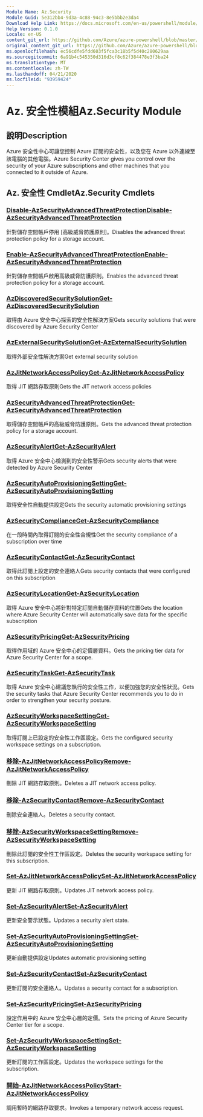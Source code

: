 ```yaml
---
Module Name: Az.Security
Module Guid: 5e312bb4-9d3a-4c88-94c3-8e5bbb2e3da4
Download Help Link: https://docs.microsoft.com/en-us/powershell/module/az.security
Help Version: 0.1.0
Locale: en-US
content_git_url: https://github.com/Azure/azure-powershell/blob/master/src/Security/Security/help/Az.Security.md
original_content_git_url: https://github.com/Azure/azure-powershell/blob/master/src/Security/Security/help/Az.Security.md
ms.openlocfilehash: ec56cdfe5fdd603f5fca3c18b5f5d40c280629aa
ms.sourcegitcommit: 6a91b4c545350d316d3cf8c62f384478e3f3ba24
ms.translationtype: MT
ms.contentlocale: zh-TW
ms.lasthandoff: 04/21/2020
ms.locfileid: "93959424"
---
```

# <span data-ttu-id="24217-101">Az. 安全性模組</span><span class="sxs-lookup"><span data-stu-id="24217-101">Az.Security Module</span></span>
## <span data-ttu-id="24217-102">說明</span><span class="sxs-lookup"><span data-stu-id="24217-102">Description</span></span>
<span data-ttu-id="24217-103">Azure 安全性中心可讓您控制 Azure 訂閱的安全性，以及您在 Azure 以外連線至該電腦的其他電腦。</span><span class="sxs-lookup"><span data-stu-id="24217-103">Azure Security Center gives you control over the security of your Azure subscriptions and other machines that you connected to it outside of Azure.</span></span>

## <span data-ttu-id="24217-104">Az. 安全性 Cmdlet</span><span class="sxs-lookup"><span data-stu-id="24217-104">Az.Security Cmdlets</span></span>
### [<span data-ttu-id="24217-105">Disable-AzSecurityAdvancedThreatProtection</span><span class="sxs-lookup"><span data-stu-id="24217-105">Disable-AzSecurityAdvancedThreatProtection</span></span>](Disable-AzSecurityAdvancedThreatProtection.md)
<span data-ttu-id="24217-106">針對儲存空間帳戶停用 [高級威脅防護原則]。</span><span class="sxs-lookup"><span data-stu-id="24217-106">Disables the advanced threat protection policy for a storage account.</span></span>

### [<span data-ttu-id="24217-107">Enable-AzSecurityAdvancedThreatProtection</span><span class="sxs-lookup"><span data-stu-id="24217-107">Enable-AzSecurityAdvancedThreatProtection</span></span>](Enable-AzSecurityAdvancedThreatProtection.md)
<span data-ttu-id="24217-108">針對儲存空間帳戶啟用高級威脅防護原則。</span><span class="sxs-lookup"><span data-stu-id="24217-108">Enables the advanced threat protection policy for a storage account.</span></span>

### [<span data-ttu-id="24217-109">AzDiscoveredSecuritySolution</span><span class="sxs-lookup"><span data-stu-id="24217-109">Get-AzDiscoveredSecuritySolution</span></span>](Get-AzDiscoveredSecuritySolution.md)
<span data-ttu-id="24217-110">取得由 Azure 安全中心探索的安全性解決方案</span><span class="sxs-lookup"><span data-stu-id="24217-110">Gets security solutions that were discovered by Azure Security Center</span></span>

### [<span data-ttu-id="24217-111">AzExternalSecuritySolution</span><span class="sxs-lookup"><span data-stu-id="24217-111">Get-AzExternalSecuritySolution</span></span>](Get-AzExternalSecuritySolution.md)
<span data-ttu-id="24217-112">取得外部安全性解決方案</span><span class="sxs-lookup"><span data-stu-id="24217-112">Get external security solution</span></span> 

### [<span data-ttu-id="24217-113">AzJitNetworkAccessPolicy</span><span class="sxs-lookup"><span data-stu-id="24217-113">Get-AzJitNetworkAccessPolicy</span></span>](Get-AzJitNetworkAccessPolicy.md)
<span data-ttu-id="24217-114">取得 JIT 網路存取原則</span><span class="sxs-lookup"><span data-stu-id="24217-114">Gets the JIT network access policies</span></span>

### [<span data-ttu-id="24217-115">AzSecurityAdvancedThreatProtection</span><span class="sxs-lookup"><span data-stu-id="24217-115">Get-AzSecurityAdvancedThreatProtection</span></span>](Get-AzSecurityAdvancedThreatProtection.md)
<span data-ttu-id="24217-116">取得儲存空間帳戶的高級威脅防護原則。</span><span class="sxs-lookup"><span data-stu-id="24217-116">Gets the advanced threat protection policy for a storage account.</span></span>

### [<span data-ttu-id="24217-117">AzSecurityAlert</span><span class="sxs-lookup"><span data-stu-id="24217-117">Get-AzSecurityAlert</span></span>](Get-AzSecurityAlert.md)
<span data-ttu-id="24217-118">取得 Azure 安全中心檢測到的安全性警示</span><span class="sxs-lookup"><span data-stu-id="24217-118">Gets security alerts that were detected by Azure Security Center</span></span>

### [<span data-ttu-id="24217-119">AzSecurityAutoProvisioningSetting</span><span class="sxs-lookup"><span data-stu-id="24217-119">Get-AzSecurityAutoProvisioningSetting</span></span>](Get-AzSecurityAutoProvisioningSetting.md)
<span data-ttu-id="24217-120">取得安全性自動提供設定</span><span class="sxs-lookup"><span data-stu-id="24217-120">Gets the security automatic provisioning settings</span></span>

### [<span data-ttu-id="24217-121">AzSecurityCompliance</span><span class="sxs-lookup"><span data-stu-id="24217-121">Get-AzSecurityCompliance</span></span>](Get-AzSecurityCompliance.md)
<span data-ttu-id="24217-122">在一段時間內取得訂閱的安全性合規性</span><span class="sxs-lookup"><span data-stu-id="24217-122">Get the security compliance of a subscription over time</span></span>

### [<span data-ttu-id="24217-123">AzSecurityContact</span><span class="sxs-lookup"><span data-stu-id="24217-123">Get-AzSecurityContact</span></span>](Get-AzSecurityContact.md)
<span data-ttu-id="24217-124">取得此訂閱上設定的安全連絡人</span><span class="sxs-lookup"><span data-stu-id="24217-124">Gets security contacts that were configured on this subscription</span></span>

### [<span data-ttu-id="24217-125">AzSecurityLocation</span><span class="sxs-lookup"><span data-stu-id="24217-125">Get-AzSecurityLocation</span></span>](Get-AzSecurityLocation.md)
<span data-ttu-id="24217-126">取得 Azure 安全中心將針對特定訂閱自動儲存資料的位置</span><span class="sxs-lookup"><span data-stu-id="24217-126">Gets the location where Azure Security Center will automatically save data for the specific subscription</span></span>

### [<span data-ttu-id="24217-127">AzSecurityPricing</span><span class="sxs-lookup"><span data-stu-id="24217-127">Get-AzSecurityPricing</span></span>](Get-AzSecurityPricing.md)
<span data-ttu-id="24217-128">取得作用域的 Azure 安全中心的定價層資料。</span><span class="sxs-lookup"><span data-stu-id="24217-128">Gets the pricing tier data for Azure Security Center for a scope.</span></span>

### [<span data-ttu-id="24217-129">AzSecurityTask</span><span class="sxs-lookup"><span data-stu-id="24217-129">Get-AzSecurityTask</span></span>](Get-AzSecurityTask.md)
<span data-ttu-id="24217-130">取得 Azure 安全中心建議您執行的安全性工作，以便加強您的安全性狀況。</span><span class="sxs-lookup"><span data-stu-id="24217-130">Gets the security tasks that Azure Security Center recommends you to do in order to strengthen your security posture.</span></span>

### [<span data-ttu-id="24217-131">AzSecurityWorkspaceSetting</span><span class="sxs-lookup"><span data-stu-id="24217-131">Get-AzSecurityWorkspaceSetting</span></span>](Get-AzSecurityWorkspaceSetting.md)
<span data-ttu-id="24217-132">取得訂閱上已設定的安全性工作區設定。</span><span class="sxs-lookup"><span data-stu-id="24217-132">Gets the configured security workspace settings on a subscription.</span></span>

### [<span data-ttu-id="24217-133">移除-AzJitNetworkAccessPolicy</span><span class="sxs-lookup"><span data-stu-id="24217-133">Remove-AzJitNetworkAccessPolicy</span></span>](Remove-AzJitNetworkAccessPolicy.md)
<span data-ttu-id="24217-134">刪除 JIT 網路存取原則。</span><span class="sxs-lookup"><span data-stu-id="24217-134">Deletes a JIT network access policy.</span></span>

### [<span data-ttu-id="24217-135">移除-AzSecurityContact</span><span class="sxs-lookup"><span data-stu-id="24217-135">Remove-AzSecurityContact</span></span>](Remove-AzSecurityContact.md)
<span data-ttu-id="24217-136">刪除安全連絡人。</span><span class="sxs-lookup"><span data-stu-id="24217-136">Deletes a security contact.</span></span>

### [<span data-ttu-id="24217-137">移除-AzSecurityWorkspaceSetting</span><span class="sxs-lookup"><span data-stu-id="24217-137">Remove-AzSecurityWorkspaceSetting</span></span>](Remove-AzSecurityWorkspaceSetting.md)
<span data-ttu-id="24217-138">刪除此訂閱的安全性工作區設定。</span><span class="sxs-lookup"><span data-stu-id="24217-138">Deletes the security workspace setting for this subscription.</span></span>

### [<span data-ttu-id="24217-139">Set-AzJitNetworkAccessPolicy</span><span class="sxs-lookup"><span data-stu-id="24217-139">Set-AzJitNetworkAccessPolicy</span></span>](Set-AzJitNetworkAccessPolicy.md)
<span data-ttu-id="24217-140">更新 JIT 網路存取原則。</span><span class="sxs-lookup"><span data-stu-id="24217-140">Updates JIT network access policy.</span></span>

### [<span data-ttu-id="24217-141">Set-AzSecurityAlert</span><span class="sxs-lookup"><span data-stu-id="24217-141">Set-AzSecurityAlert</span></span>](Set-AzSecurityAlert.md)
<span data-ttu-id="24217-142">更新安全警示狀態。</span><span class="sxs-lookup"><span data-stu-id="24217-142">Updates a security alert state.</span></span>

### [<span data-ttu-id="24217-143">Set-AzSecurityAutoProvisioningSetting</span><span class="sxs-lookup"><span data-stu-id="24217-143">Set-AzSecurityAutoProvisioningSetting</span></span>](Set-AzSecurityAutoProvisioningSetting.md)
<span data-ttu-id="24217-144">更新自動提供設定</span><span class="sxs-lookup"><span data-stu-id="24217-144">Updates automatic provisioning setting</span></span>

### [<span data-ttu-id="24217-145">Set-AzSecurityContact</span><span class="sxs-lookup"><span data-stu-id="24217-145">Set-AzSecurityContact</span></span>](Set-AzSecurityContact.md)
<span data-ttu-id="24217-146">更新訂閱的安全連絡人。</span><span class="sxs-lookup"><span data-stu-id="24217-146">Updates a security contact for a subscription.</span></span>

### [<span data-ttu-id="24217-147">Set-AzSecurityPricing</span><span class="sxs-lookup"><span data-stu-id="24217-147">Set-AzSecurityPricing</span></span>](Set-AzSecurityPricing.md)
<span data-ttu-id="24217-148">設定作用中的 Azure 安全中心層的定價。</span><span class="sxs-lookup"><span data-stu-id="24217-148">Sets the pricing of Azure Security Center tier for a scope.</span></span>

### [<span data-ttu-id="24217-149">Set-AzSecurityWorkspaceSetting</span><span class="sxs-lookup"><span data-stu-id="24217-149">Set-AzSecurityWorkspaceSetting</span></span>](Set-AzSecurityWorkspaceSetting.md)
<span data-ttu-id="24217-150">更新訂閱的工作區設定。</span><span class="sxs-lookup"><span data-stu-id="24217-150">Updates the workspace settings for the subscription.</span></span>

### [<span data-ttu-id="24217-151">開始-AzJitNetworkAccessPolicy</span><span class="sxs-lookup"><span data-stu-id="24217-151">Start-AzJitNetworkAccessPolicy</span></span>](Start-AzJitNetworkAccessPolicy.md)
<span data-ttu-id="24217-152">調用暫時的網路存取要求。</span><span class="sxs-lookup"><span data-stu-id="24217-152">Invokes a temporary network access request.</span></span>

